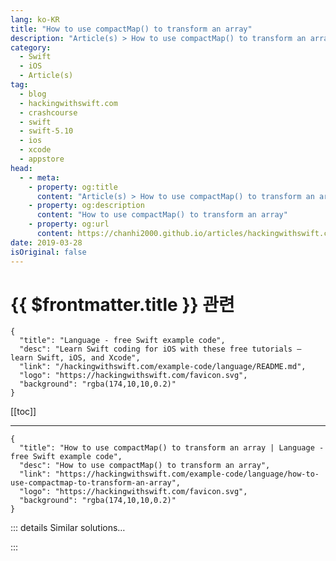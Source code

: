 ```yaml
---
lang: ko-KR
title: "How to use compactMap() to transform an array"
description: "Article(s) > How to use compactMap() to transform an array"
category:
  - Swift
  - iOS
  - Article(s)
tag: 
  - blog
  - hackingwithswift.com
  - crashcourse
  - swift
  - swift-5.10
  - ios
  - xcode
  - appstore
head:
  - - meta:
    - property: og:title
      content: "Article(s) > How to use compactMap() to transform an array"
    - property: og:description
      content: "How to use compactMap() to transform an array"
    - property: og:url
      content: https://chanhi2000.github.io/articles/hackingwithswift.com/example-code/language/how-to-use-compactmap-to-transform-an-array.html
date: 2019-03-28
isOriginal: false
---
```


# {{ $frontmatter.title }} 관련

```component VPCard
{
  "title": "Language - free Swift example code",
  "desc": "Learn Swift coding for iOS with these free tutorials – learn Swift, iOS, and Xcode",
  "link": "/hackingwithswift.com/example-code/language/README.md",
  "logo": "https://hackingwithswift.com/favicon.svg",
  "background": "rgba(174,10,10,0.2)"
}
```

[[toc]]

---

```component VPCard
{
  "title": "How to use compactMap() to transform an array | Language - free Swift example code",
  "desc": "How to use compactMap() to transform an array",
  "link": "https://hackingwithswift.com/example-code/language/how-to-use-compactmap-to-transform-an-array",
  "logo": "https://hackingwithswift.com/favicon.svg",
  "background": "rgba(174,10,10,0.2)"
}
```

<!-- TODO: 작성 -->

<!-- 
The `compactMap()` method lets us transform the elements of an array just like `map()` does, except once the transformation completes an extra step happens: all optionals get unwrapped, and any nil values get discarded.

This is useful whenever you have an array of things you need to convert, but the conversion process might fail.

For example, consider this array of strings:

```swift
let numbers = ["1", "2", "Fish"]
```

Two of those hold a number, but one does not. We can use `compactMap()` to convert those to integers, because creating an `Int` from a `String` is a failable initializer – it returns an `Int?` because you might have passed an invalid number. 

`compactMap()` will read those optional integers, unwrap all the optionals for us, then discard any items that returned `nil`, all in one line of code:

```swift
let integers = numbers.compactMap { Int($0) }
```

When that code runs, `integers` will hold an array of `Int` rather than an array of `Int?`.

-->

::: details Similar solutions…

<!--
/example-code/language/how-to-use-map-to-transform-an-array">How to use map() to transform an array 
/example-code/language/how-to-transform-a-dictionary-using-mapvalues">How to transform a dictionary using mapValues() 
/quick-start/swiftui/whats-the-difference-between-observedobject-state-and-environmentobject">What’s the difference between @ObservedObject, @State, and @EnvironmentObject? 
/quick-start/swiftui/swiftui-tips-and-tricks">SwiftUI tips and tricks 
/example-code/language/how-to-convert-a-multidimensional-array-to-a-single-dimensional-array">How to convert a multidimensional array to a single-dimensional array</a>
-->

:::


